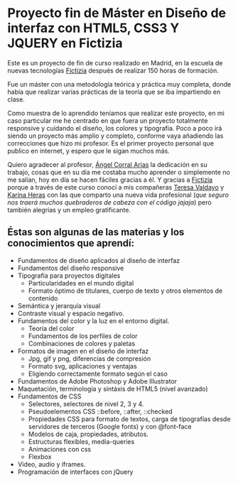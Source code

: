
# Proyecto fin de Máster en Diseño de interfaz con HTML5, CSS3 Y JQUERY en Fictizia


Este es un proyecto de fin de curso realizado en Madrid, en la escuela de nuevas tecnologías [Fictizia](https://www.fictizia.com/) después de realizar 150 horas de formación.

Fue un máster con una metodología teórica y práctica muy completa, donde había que realizar varias prácticas de la teoría que se iba impartiendo en clase.

Como muestra de lo aprendido teníamos que realizar este proyecto, en mi caso particular me he centrado en que fuera un proyecto totalmente responsive y cuidando el diseño, los colores y tipografía.
Poco a poco irá siendo un proyecto más amplio y completo, conforme vaya añadiendo las correcciones que hizo mi profesor.
Es el primer proyecto personal que publico en internet, y espero que le sigan muchos más.

Quiero agradecer al profesor, [Ángel Corral Arias](https://twitter.com/ancoar) la dedicación en su trabajo, cosas que en su día me costaba mucho aprender o simplemente no me salían, hoy en día se hacen fáciles gracias a él.
Y gracias a [Fictizia](https://www.fictizia.com/) porque a través de este curso conocí a mis compañeras [Teresa Valdayo](https://twitter.com/_LtTere) y [Karina Heras](https://twitter.com/karinaHerasRosa) con las que comparto una nueva vida profesional (_que seguro nos traerá muchos quebraderos de cabeza con el código jajaja_)  pero también alegrías y un empleo gratificante.

## Éstas son algunas de las materias y los conocimientos que aprendí:

* Fundamentos de diseño aplicados al diseño de interfaz
* Fundamentos del diseño responsive
* Tipografía para proyectos digitales
    * Particularidades en el mundo digital
    * Formato óptimo de titulares, cuerpo de texto y otros elementos de contenido
* Semántica y jerarquía visual
* Contraste visual y espacio negativo.
* Fundamentos del color y la luz en el entorno digital.
    * Teoría del color
    * Fundamentos de los perfiles de color
    * Combinaciones de colores y paletas
* Formatos de imagen en el diseño de interfaz
    * Jpg, gif y png, diferencias de compresión
    * Formato svg, aplicaciones y ventajas
    * Eligiendo correctamente formato según el caso
* Fundamentos de Adobe Photoshop y Adobe Illustrator
* Maquetación, terminología y sintáxis de HTML5 (nivel avanzado)
* Fundamentos de CSS
    * Selectores, selectores de nivel 2, 3 y 4.
    * Pseudoelementos CSS ::before, ::after, ::checked
    * Propiedades CSS para formato de textos, carga de tipografías desde servidores de terceros (Google fonts) y con @font-face
    * Modelos de caja, propiedades, atributos.
    * Estructuras flexibles, media-queries
    * Animaciones con css
    * Flexbox
* Video, audio y iframes.
* Programación de interfaces con jQuery


